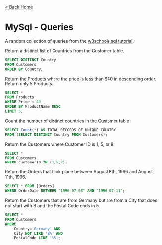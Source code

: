 [< Back Home](./README.md)

# MySql - Queries

A random collection of queries from the [w3schools sql tutorial](https://www.w3schools.com/sql/default.asp).

Return a distinct list of Countries from the Customer table.
```sql
SELECT DISTINCT Country 
FROM Customers 
ORDER BY Country;
```

Return the Products where the price is less than $40 in descending order. Return only 5 Products.
```sql
SELECT * 
FROM Products 
WHERE Price < 40
ORDER BY ProductName DESC
LIMIT 5;
```

Count the number of distinct countries in the Customer table
```sql
SELECT Count(*) AS TOTAL_RECORDS_OF_UNIQUE_COUNTRY
FROM (SELECT DISTINCT Country FROM Customers);
```

Return the Customers where Customer ID is 1, 5, or 8.
```sql
SELECT * 
FROM Customers 
WHERE CustomerID IN (1,5,8);
```

Return the Orders that took place between August 8th, 1996 and August 11th, 1996.
```sql
SELECT * FROM [Orders]
WHERE OrderDate BETWEEN "1996-07-08" AND "1996-07-11";
```

Return the Customers that are from Germany but are from a City that does not start with B and the Postal Code ends in 5.
```sql
SELECT * 
FROM Customers
WHERE 
	Country='Germany' AND 
    City NOT LIKE 'B%' AND
    PostalCode LIKE '%5';
```
